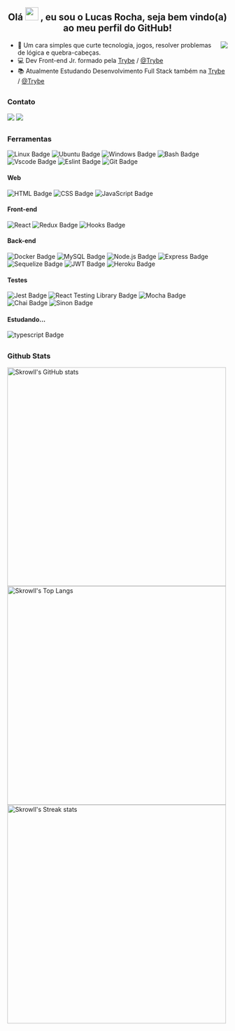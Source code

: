<h2 align="center">Olá <img width="30px" src="https://emojipedia-us.s3.amazonaws.com/source/noto-emoji-animations/344/waving-hand_1f44b.gif"/> , eu sou o Lucas Rocha, seja bem vindo(a) ao meu perfil do GitHub!</h2>
<img align="right" src ="https://raw.githubusercontent.com/gist/skrowll/43483ed44f18c90a47a4dbea20ef4e64/raw/49357d1b0f63abc045e73c33c8771ca1d451d48d/githubcard.svg"/>

- 🚀 Um cara simples que curte tecnologia, jogos, resolver problemas de lógica e quebra-cabeças.
- 💻 Dev Front-end Jr. formado pela [Trybe](https://www.betrybe.com/) / [@Trybe](https://github.com/tryber)
- 📚 Atualmente Estudando Desenvolvimento Full Stack também na [Trybe](https://www.betrybe.com/) / [@Trybe](https://github.com/tryber)
##
### Contato ###
<a href="https://www.linkedin.com/in/lucasjrocha/" target="_blank"><img src="https://img.shields.io/badge/-LinkedIn-%230077B5?style=for-the-badge&logo=linkedin&logoColor=white" target="_blank"></a> 
<a href = "mailto:lucasdejesus.rocha@hotmail.com"><img src="https://img.shields.io/badge/-email-%23333?style=for-the-badge&logo=gmail&logoColor=white" target="_blank"></a>
##
### Ferramentas ###
![Linux Badge](https://img.shields.io/badge/Linux-FCC624?style=for-the-badge&logo=linux&logoColor=black)
![Ubuntu Badge](https://img.shields.io/badge/Ubuntu-E95420?style=for-the-badge&logo=ubuntu&logoColor=white)
![Windows Badge](https://img.shields.io/badge/Windows-0078D6?style=for-the-badge&logo=windows&logoColor=white)
![Bash Badge](https://img.shields.io/badge/bash-121011?style=for-the-badge&logo=gnu-bash&logoColor=white)
![Vscode Badge](https://img.shields.io/badge/Vscode-5C2D91?style=for-the-badge&logo=visual%20studio&logoColor=white)
![Eslint Badge](https://img.shields.io/badge/eslint-3A33D1?style=for-the-badge&logo=eslint&logoColor=white)
![Git Badge](https://img.shields.io/badge/-Git-F05032?style=for-the-badge&logo=git&logoColor=white)
#### Web ####
![HTML Badge](https://img.shields.io/badge/-HTML-E34F26?style=for-the-badge&logo=html5&logoColor=white)
![CSS Badge](https://img.shields.io/badge/-CSS-1572B6?style=for-the-badge&logo=css3&logoColor=white)
![JavaScript Badge](https://img.shields.io/badge/JavaScript-323330?style=for-the-badge&logo=javascript&logoColor=F7DF1E)
#### Front-end ####
![React](https://img.shields.io/badge/react-%2320232a.svg?style=for-the-badge&logo=react&logoColor=%2361DAFB)
![Redux Badge](https://img.shields.io/badge/-Redux-212121?style=for-the-badge&logo=Redux&logoColor=7548bb)
![Hooks Badge](https://img.shields.io/badge/-Hooks-%2320232a.svg?style=for-the-badge&logo=React&logoColor=%2361DAFB)
#### Back-end ####
![Docker Badge](https://img.shields.io/badge/Docker-082135?style=for-the-badge&logo=Docker&logoColor=blue)
![MySQL Badge](https://img.shields.io/badge/MySQL-%2320232a.svg?style=for-the-badge&logo=mysql&logoColor=orange)
![Node.js Badge](https://img.shields.io/badge/-Node.js-green?style=for-the-badge&logo=node.js&logoColor=black)
![Express Badge](https://img.shields.io/badge/-Express.js-green?style=for-the-badge&logo=Express&logoColor=black)
![Sequelize Badge](https://img.shields.io/badge/-Sequelize-eeeeee?style=for-the-badge&logo=sequelize&logoColor=00b1ea)
![JWT Badge](https://img.shields.io/badge/json%20web%20tokens-323330?style=for-the-badge&logo=json-web-tokens&logoColor=pink)
![Heroku Badge](https://img.shields.io/badge/Heroku-430098?style=for-the-badge&logo=heroku&logoColor=white)
#### Testes ####
![Jest Badge](https://img.shields.io/badge/-Jest-C21325?style=for-the-badge&logo=jest&logoColor=white)
![React Testing Library Badge](https://img.shields.io/badge/-RTL-%2320232a.svg?style=for-the-badge&logo=react&logoColor=%2361DAFB)
![Mocha Badge](https://img.shields.io/badge/Mocha-8a6343?style=for-the-badge&logo=mocha&logoColor=white)
![Chai Badge](https://img.shields.io/badge/Chai-f7e9c8?style=for-the-badge&logo=chai&logoColor=a84d45)
![Sinon Badge](https://img.shields.io/badge/sinon.js-323330?style=for-the-badge&logo=sinon)

<h4 align="left">Estudando...<img width="15px" src="https://emojipedia-us.s3.amazonaws.com/source/microsoft-teams/337/hourglass-done_231b.png"/></h2>

![typescript Badge](https://img.shields.io/badge/Typescript-blue?style=for-the-badge&logo=typescript&logoColor=white)
##
### Github Stats ###

<img align="center" width="500em" alt="Skrowll's GitHub stats" src ="https://github-readme-stats.vercel.app/api?username=skrowll&hide=stars,issues&count_private=true&show_icons=true&theme=onedark"/>
<img align="center" width="500em" alt="Skrowll's Top Langs" src ="https://github-readme-stats.vercel.app/api/top-langs/?username=skrowll&count_private=true&theme=onedark"/>
<img align="center" width="500em" alt="Skrowll's Streak stats" src ="https://github-readme-streak-stats.herokuapp.com/?user=skrowll&theme=onedark&"/>

##

<!---
- 👋 Hi, I’m @skrowll
- 👀 I’m interested in ...
- 🌱 I’m currently learning ...
- 💞️ I’m looking to collaborate on ...
- 📫 How to reach me ...


skrowll/skrowll is a ✨ special ✨ repository because its `README.md` (this file) appears on your GitHub profile.
You can click the Preview link to take a look at your changes.
--->

